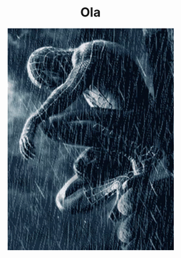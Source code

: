 <h1 align="center">Ola</h1> 
<p align="center">
  <img src="img/spiderman.gif" alt="Texto alternativo de la imagen">
</p>
